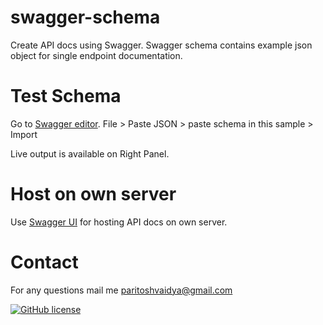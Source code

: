 # swagger-schema

Create API docs using Swagger. Swagger schema contains example json object for single endpoint documentation.

Test Schema
=====

Go to [Swagger editor](http://editor.swagger.io/).
    File > Paste JSON > paste schema in this sample > Import
    
Live output is available on Right Panel.

Host on own server
=====

Use [Swagger UI](https://github.com/swagger-api/swagger-ui) for hosting API docs on own server.


Contact
=====
For any questions mail me paritoshvaidya@gmail.com
  
  
[![GitHub license](https://img.shields.io/badge/license-MIT-blue.svg?style=flat-square)](https://raw.githubusercontent.com/ParitoshVaidya/swagger-schema/master/LICENSE.md)

